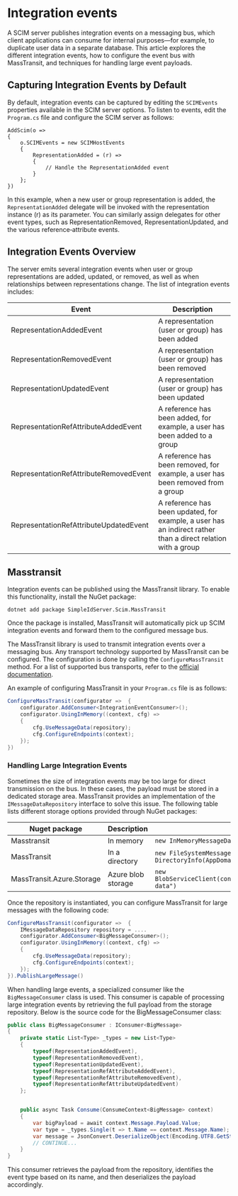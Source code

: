 # Integration events

A SCIM server publishes integration events on a messaging bus, which client applications can consume for internal purposes—for example, to duplicate user data in a separate database. This article explores the different integration events, how to configure the event bus with MassTransit, and techniques for handling large event payloads.

## Capturing Integration Events by Default

By default, integration events can be captured by editing the `SCIMEvents` properties available in the SCIM server options. 
To listen to events, edit the `Program.cs` file and configure the SCIM server as follows:

```
AddScim(o =>
{
    o.SCIMEvents = new SCIMHostEvents
    {
        RepresentationAdded = (r) =>
        {
            // Handle the RepresentationAdded event
        }
    };
})
```

In this example, when a new user or group representation is added, the `RepresentationAdded` delegate will be invoked with the representation instance (r) as its parameter. You can similarly assign delegates for other event types, such as RepresentationRemoved, RepresentationUpdated, and the various reference‑attribute events.

## Integration Events Overview

The server emits several integration events when user or group representations are added, updated, or removed, as well as when relationships between representations change. The list of integration events includes:

| Event | Description |
| ----- | ----------- |
| RepresentationAddedEvent | A representation (user or group) has been added |
| RepresentationRemovedEvent | A representation (user or group) has been removed |
| RepresentationUpdatedEvent | A representation (user or group) has been updated |
| RepresentationRefAttributeAddedEvent | A reference has been added, for example, a user has been added to a group |
| RepresentationRefAttributeRemovedEvent | A reference has been removed, for example, a user has been removed from a group |
| RepresentationRefAttributeUpdatedEvent | A reference has been updated, for example, a user has an indirect rather than a direct relation with a group |

## Masstransit

Integration events can be published using the MassTransit library. To enable this functionality, install the NuGet package:

```batch title="cmd.exe"
dotnet add package SimpleIdServer.Scim.MassTransit
```

Once the package is installed, MassTransit will automatically pick up SCIM integration events and forward them to the configured message bus.

The MassTransit library is used to transmit integration events over a messaging bus. 
Any transport technology supported by MassTransit can be configured. The configuration is done by calling the `ConfigureMassTransit` method. For a list of supported bus transports, refer to the [official documentation](https://masstransit.io/documentation/transports).

An example of configuring MassTransit in your `Program.cs` file is as follows:

```csharp title="Program.cs"
ConfigureMassTransit(configurator =>  {
    configurator.AddConsumer<IntegrationEventConsumer>();
    configurator.UsingInMemory((context, cfg) =>
    {
        cfg.UseMessageData(repository);
        cfg.ConfigureEndpoints(context);
    });
})
```

### Handling Large Integration Events

Sometimes the size of integration events may be too large for direct transmission on the bus. 
In these cases, the payload must be stored in a dedicated storage area. 
MassTransit provides an implementation of the `IMessageDataRepository` interface to solve this issue. The following table lists different storage options provided through NuGet packages:

| Nuget package | Description | Code source |
| ------------- | ---- | ----------- |
| Masstransit | In memory | `new InMemoryMessageDataRepository()` |
| MassTransit | In a directory | `new FileSystemMessageDataRepository(new DirectoryInfo(AppDomain.CurrentDomain.BaseDirectory))` |
| MassTransit.Azure.Storage | Azure blob storage | `new BlobServiceClient(conf.ConnectionString).CreateMessageDataRepository("message-data")` |

Once the repository is instantiated, you can configure MassTransit for large messages with the following code:

```csharp title="Program.cs"
ConfigureMassTransit(configurator =>  {
    IMessageDataRepository repository = ....
    configurator.AddConsumer<BigMessageConsumer>();
    configurator.UsingInMemory((context, cfg) =>
    {
        cfg.UseMessageData(repository);
        cfg.ConfigureEndpoints(context);
    });
}).PublishLargeMessage()
```

When handling large events, a specialized consumer like the `BigMessageConsumer` class is used. 
This consumer is capable of processing large integration events by retrieving the full payload from the storage repository. Below is the source code for the BigMessageConsumer class:

```csharp title="BigMessageConsumer.cs"
public class BigMessageConsumer : IConsumer<BigMessage>
{
    private static List<Type> _types = new List<Type>
    {
        typeof(RepresentationAddedEvent),
        typeof(RepresentationRemovedEvent),
        typeof(RepresentationUpdatedEvent),
        typeof(RepresentationRefAttributeAddedEvent),
        typeof(RepresentationRefAttributeRemovedEvent),
        typeof(RepresentationRefAttributeUpdatedEvent)
    };


    public async Task Consume(ConsumeContext<BigMessage> context)
    {
        var bigPayload = await context.Message.Payload.Value;
        var type = _types.Single(t => t.Name == context.Message.Name);
        var message = JsonConvert.DeserializeObject(Encoding.UTF8.GetString(bigPayload), type);
        // CONTINUE...
    }
}
```

This consumer retrieves the payload from the repository, identifies the event type based on its name, and then deserializes the payload accordingly.